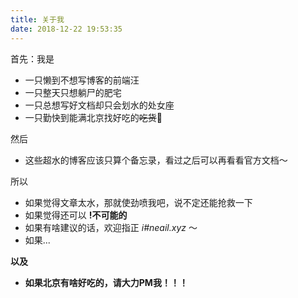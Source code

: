 ```yaml
---
title: 关于我
date: 2018-12-22 19:53:35
---
```


首先：我是

+ 一只懒到不想写博客的前端汪
+ 一只整天只想躺尸的肥宅
+ 一只总想写好文档却只会划水的处女座
+ 一只勤快到能满北京找好吃的~~吃货~~🐷

然后

+ 这些超水的博客应该只算个备忘录，看过之后可以再看看官方文档～

所以

+ 如果觉得文章太水，那就使劲喷我吧，说不定还能抢救一下
+ 如果觉得还可以   **!不可能的**
+ 如果有啥建议的话，欢迎指正 *i#neail.xyz* ～ 
+ 如果...

**以及**

+ **如果北京有啥好吃的，请大力PM我！！！**